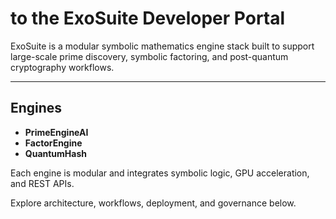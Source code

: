 # to the ExoSuite Developer Portal

ExoSuite is a modular symbolic mathematics engine stack built to support large-scale prime discovery, symbolic factoring, and post-quantum cryptography workflows.

---

## Engines

- **PrimeEngineAI**
- **FactorEngine**
- **QuantumHash**

Each engine is modular and integrates symbolic logic, GPU acceleration, and REST APIs.

Explore architecture, workflows, deployment, and governance below.
